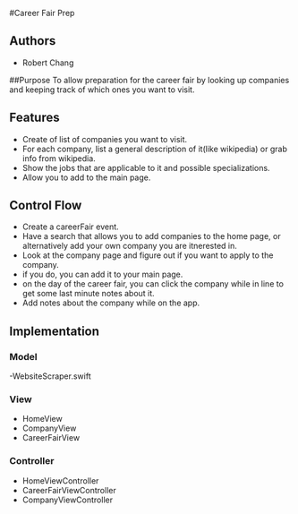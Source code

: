 #Career Fair Prep
## Authors
- Robert Chang

##Purpose
To allow preparation for the career fair by looking up companies and keeping track of which ones you want to visit.
## Features
- Create of list of companies you want to visit.
- For each company, list a general description of it(like wikipedia) or grab info from wikipedia.
- Show the jobs that are applicable to it and possible specializations.
- Allow you to add to the main page.

## Control Flow
- Create a careerFair event.
- Have a search that allows you to add companies to the home page, or alternatively add your own company you are itnerested in.
- Look at the company page and figure out if you want to apply to the company.
- if you do, you can add it to your main page.
- on the day of the career fair, you can click the company while in line to get some last minute notes about it.
- Add notes about the company while on the app.
## Implementation

### Model 
-WebsiteScraper.swift
    
### View
- HomeView
- CompanyView
- CareerFairView
    
### Controller
- HomeViewController
- CareerFairViewController
- CompanyViewController
